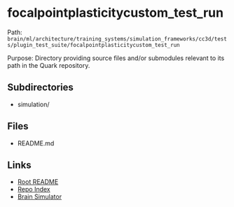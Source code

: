 # focalpointplasticitycustom_test_run

Path: `brain/ml/architecture/training_systems/simulation_frameworks/cc3d/tests/plugin_test_suite/focalpointplasticitycustom_test_run`

Purpose: Directory providing source files and/or submodules relevant to its path in the Quark repository.

## Subdirectories
- simulation/

## Files
- README.md

## Links
- [Root README](../../../../../../../../README.md)
- [Repo Index](../../../../../../../../repo_index.json)
- [Brain Simulator](../../../../../../../../brain/architecture/brain_simulator.py)
